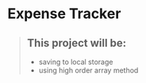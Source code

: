 # Expense Tracker

> ## This project will be:
> * saving to local storage
> * using high order array method